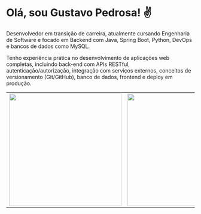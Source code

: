 # Olá, sou Gustavo Pedrosa! ✌️

Desenvolvedor em transição de carreira, atualmente cursando Engenharia de Software e focado em Backend com Java, Spring Boot, Python, DevOps e bancos de dados como MySQL.

Tenho experiência prática no desenvolvimento de aplicações web completas, incluindo back-end com APIs RESTful, autenticação/autorização, integração com serviços externos, conceitos de versionamento (Git/GitHub), banco de dados, frontend e deploy em produção.

<table border="0" style="border:0;">
<tr>
<td>

<img src="https://github-readme-stats.vercel.app/api/top-langs/?username=heyguspedrosa&layout=donut&title_color=adbac7&text_color=adbac7&theme=transparent&hide_border=true" width="300"/>

</td>
<td>

<img src="https://github-readme-stats.vercel.app/api?username=heyguspedrosa&title_color=adbac7&text_color=adbac7&theme=transparent&hide_border=true" width="300"/>

</td>
</tr>
</table>

<!--
![Snake animation](https://github.com/edsonfsousa/edsonfsousa/blob/output/github-contribution-grid-snake.svg)

  
[![Typing SVG](https://readme-typing-svg.herokuapp.com?font=Firacode&duration=4800&vCenter=true&lines=Technology+Lover!)](https://git.io/typing-svg)

-->
